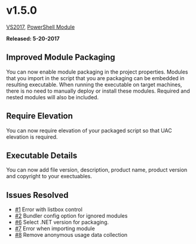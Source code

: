 # v1.5.0

[VS2017](https://marketplace.visualstudio.com/items?itemName=AdamRDriscoll.PowerShellProToolsforVisualStudio2017), [PowerShell Module](https://www.powershellgallery.com/packages/PowerShellProTools/1.5.0)  

**Released: 5-20-2017** 

## Improved Module Packaging

You can now enable module packaging in the project properties. Modules that you import in the script that you are packaging can be embedded in resulting executable. When running the executable on target machines, there is no need to manually deploy or install these modules. Required and nested modules will also be included. 



## Require Elevation

You can now require elevation of your packaged script so that UAC elevation is required. 

## Executable Details

You can now add file version, description, product name, product version and copyright to your exectuables. 
 
## Issues Resolved

- [\#1](https://github.com/adamdriscoll/poshprotools/issues/1) Error with listbox control
- [\#2](https://github.com/adamdriscoll/poshprotools/issues/2) Bundler config option for ignored modules
- [\#6](https://github.com/adamdriscoll/poshprotools/issues/6) Select .NET version for packaging.
- [\#7](https://github.com/adamdriscoll/poshprotools/issues/7) Error when importing module
- [\#8](https://github.com/adamdriscoll/poshprotools/issues/8) Remove anonymous usage data collection





